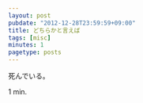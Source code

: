 ```yaml
---
layout: post
pubdate: "2012-12-28T23:59:59+09:00"
title: どちらかと言えば
tags: [misc]
minutes: 1
pagetype: posts
---
```

死んでいる。

1 min.
